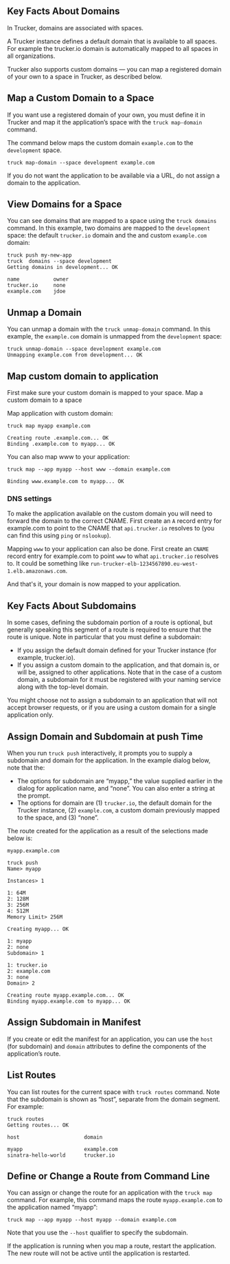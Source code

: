 ## Key Facts About Domains
In Trucker, domains are associated with spaces.

A Trucker instance defines a default domain that is available to all spaces. For example the trucker.io domain is automatically mapped to all spaces in all organizations.

Trucker also supports custom domains — you can map a registered domain of your own to a space in Trucker, as described below.

## Map a Custom Domain to a Space

If you want use a registered domain of your own, you must define it in Trucker and map it the application’s space with the `truck map-domain` command.

The command below maps the custom domain `example.com` to the `development` space.

```
truck map-domain --space development example.com
```

If you do not want the application to be available via a URL, do not assign a domain to the application.

## View Domains for a Space

You can see domains that are mapped to a space using the `truck domains` command. In this example, two domains are mapped to the `development` space: the default `trucker.io` domain and the and custom `example.com` domain:

```
truck push my-new-app
truck  domains --space development
Getting domains in development... OK

name           owner   
trucker.io     none    
example.com    jdoe
```

## Unmap a Domain

You can unmap a domain with the `truck unmap-domain` command. In this example, the `example.com` domain is unmapped from the `development` space:

```
truck unmap-domain --space development example.com
Unmapping example.com from development... OK
```

## Map custom domain to application

First make sure your custom domain is mapped to your space. 
Map a custom domain to a space

Map application with custom domain:

```
truck map myapp example.com

Creating route .example.com... OK
Binding .example.com to myapp... OK
```

You can also map www to your application:

```
truck map --app myapp --host www --domain example.com 

Binding www.example.com to myapp... OK
```

### DNS settings

To make the application available on the custom domain you will need to forward the domain to the correct CNAME. First create an `A` record entry for example.com to point to the CNAME that `api.trucker.io` resolves to (you can find this using `ping` or `nslookup`).

Mapping `www` to your application can also be done. First create an `CNAME` record entry for example.com to point `www` to what `api.trucker.io` resolves to. It could be something like `run-trucker-elb-1234567890.eu-west-1.elb.amazonaws.com`.

And that's it, your domain is now mapped to your application.

## Key Facts About Subdomains

In some cases, defining the subdomain portion of a route is optional, but generally speaking this segment of a route is required to ensure that the route is unique. 
Note in particular that you must define a subdomain:

* If you assign the default domain defined for your Trucker instance (for example, trucker.io).
* If you assign a custom domain to the application, and that domain is, or will be, assigned to other applications. Note that in the case of a custom domain, a subdomain for it must be registered with your naming service along with the top-level domain.

You might choose not to assign a subdomain to an application that will not accept browser requests, or if you are using a custom domain for a single application only.

## Assign Domain and Subdomain at push Time

When you run `truck push` interactively, it prompts you to supply a subdomain and domain for the application. In the example dialog below, note that the:

* The options for subdomain are “myapp,” the value supplied earlier in the dialog for application name, and “none”. You can also enter a string at the prompt.
* The options for domain are (1) `trucker.io`, the default domain for the Trucker instance, (2) `example.com`, a custom domain previously mapped to the space, and (3) “none”.

The route created for the application as a result of the selections made below is:

```
myapp.example.com
```

```
truck push
Name> myapp

Instances> 1

1: 64M
2: 128M
3: 256M
4: 512M
Memory Limit> 256M

Creating myapp... OK

1: myapp
2: none
Subdomain> 1     

1: trucker.io
2: example.com
3: none
Domain> 2

Creating route myapp.example.com... OK
Binding myapp.example.com to myapp... OK
```

## Assign Subdomain in Manifest
If you create or edit the manifest for an application, you can use the `host` (for subdomain) and `domain` attributes to define the components of the application’s route.

## List Routes
You can list routes for the current space with `truck routes` command. Note that the subdomain is shown as “host”, separate from the domain segment. For example:

```
truck routes
Getting routes... OK

host                     domain

myapp                    example.com 
sinatra-hello-world      trucker.io
```

## Define or Change a Route from Command Line

You can assign or change the route for an application with the `truck map` command. For example, this command maps the route `myapp.example.com` to the application named “myapp”:

```
truck map --app myapp --host myapp --domain example.com 
```

Note that you use the `--host` qualifier to specify the subdomain.

If the application is running when you map a route, restart the application. The new route will not be active until the application is restarted.